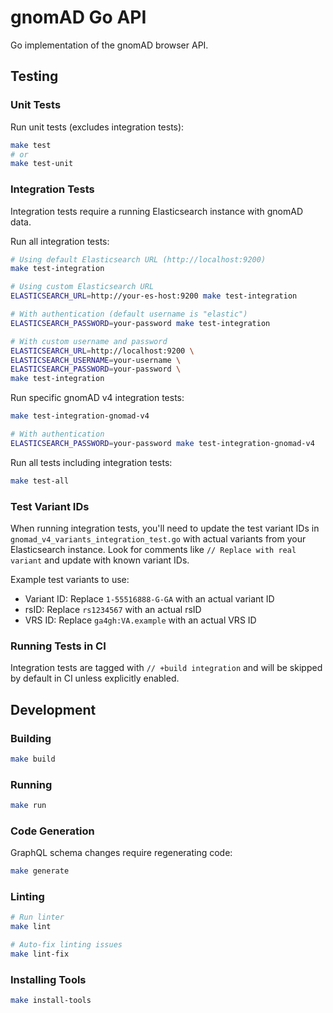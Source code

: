 # gnomAD Go API

Go implementation of the gnomAD browser API.

## Testing

### Unit Tests

Run unit tests (excludes integration tests):
```bash
make test
# or
make test-unit
```

### Integration Tests

Integration tests require a running Elasticsearch instance with gnomAD data.

Run all integration tests:
```bash
# Using default Elasticsearch URL (http://localhost:9200)
make test-integration

# Using custom Elasticsearch URL
ELASTICSEARCH_URL=http://your-es-host:9200 make test-integration

# With authentication (default username is "elastic")
ELASTICSEARCH_PASSWORD=your-password make test-integration

# With custom username and password
ELASTICSEARCH_URL=http://localhost:9200 \
ELASTICSEARCH_USERNAME=your-username \
ELASTICSEARCH_PASSWORD=your-password \
make test-integration
```

Run specific gnomAD v4 integration tests:
```bash
make test-integration-gnomad-v4

# With authentication
ELASTICSEARCH_PASSWORD=your-password make test-integration-gnomad-v4
```

Run all tests including integration tests:
```bash
make test-all
```

### Test Variant IDs

When running integration tests, you'll need to update the test variant IDs in `gnomad_v4_variants_integration_test.go` with actual variants from your Elasticsearch instance. Look for comments like `// Replace with real variant` and update with known variant IDs.

Example test variants to use:
- Variant ID: Replace `1-55516888-G-GA` with an actual variant ID
- rsID: Replace `rs1234567` with an actual rsID  
- VRS ID: Replace `ga4gh:VA.example` with an actual VRS ID

### Running Tests in CI

Integration tests are tagged with `// +build integration` and will be skipped by default in CI unless explicitly enabled.

## Development

### Building

```bash
make build
```

### Running

```bash
make run
```

### Code Generation

GraphQL schema changes require regenerating code:
```bash
make generate
```

### Linting

```bash
# Run linter
make lint

# Auto-fix linting issues
make lint-fix
```

### Installing Tools

```bash
make install-tools
```